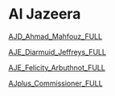 # Al Jazeera

[AJD_Ahmad_Mahfouz_FULL](Al%20Jazeera%202724b6c9c5078026b2b5e871da72fbbf/AJD_Ahmad_Mahfouz_FULL%202724b6c9c5078198ab63fc5606caf727.md)

[AJE_Diarmuid_Jeffreys_FULL](Al%20Jazeera%202724b6c9c5078026b2b5e871da72fbbf/AJE_Diarmuid_Jeffreys_FULL%202724b6c9c50781589077fd82745a8ee6.md)

[AJE_Felicity_Arbuthnot_FULL](Al%20Jazeera%202724b6c9c5078026b2b5e871da72fbbf/AJE_Felicity_Arbuthnot_FULL%202724b6c9c507817fa447f89420f9946a.md)

[AJplus_Commissioner_FULL](Al%20Jazeera%202724b6c9c5078026b2b5e871da72fbbf/AJplus_Commissioner_FULL%202724b6c9c50781b28246d21e27aa315c.md)